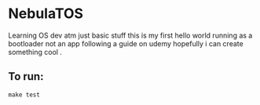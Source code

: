# NebulaTOS

Learning OS dev atm just basic stuff this is my first hello world running as a bootloader not an app
following a guide on udemy hopefully i can create something cool .

## To run:

`make test`
